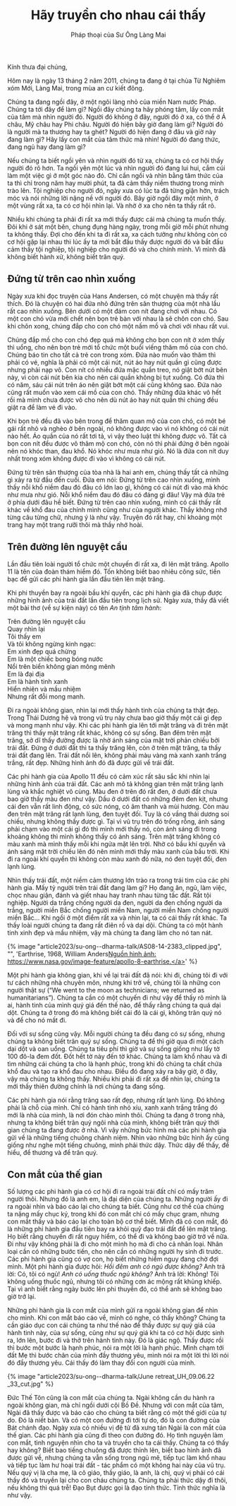 ﻿---
title: Hãy truyền cho nhau cái thấy
author: Pháp thoại của Sư Ông Làng Mai
---

Kính thưa đại chúng,

Hôm nay là ngày 13 tháng 2 năm 2011, chúng ta đang ở tại chùa Từ Nghiêm xóm Mới, Làng Mai, trong mùa an cư kiết đông.

Chúng ta đang ngồi đây, ở một ngôi làng nhỏ của miền Nam nước Pháp. Chúng ta tới đây để làm gì? Ngồi đây chúng ta hãy phóng tâm, lấy con mắt của tâm mà nhìn người đó. Người đó không ở đây, người đó ở xa, có thể ở Á châu, Mỹ châu hay Phi châu. Người đó hiện bây giờ đang làm gì? Người đó là người mà ta thương hay ta ghét? Người đó hiện đang ở đâu và giờ này đang làm gì? Hãy lấy con mắt của tâm thức mà nhìn! Người đó đang thức, đang ngủ hay đang làm gì? 

Nếu chúng ta biết ngồi yên và nhìn người đó từ xa, chúng ta có cơ hội thấy người đó rõ hơn. Ta ngồi yên một lúc và nhìn người đó đang lui hui, cắm cúi làm một việc gì ở một góc nào đó. Chỉ cần ngồi và nhìn bằng tâm thức của ta thì chỉ trong năm hay mười phút, ta đã cảm thấy niềm thương trong mình trào lên. Tội nghiệp cho người đó, ngày xưa có lúc ta đã từng giận hờn, trách móc và nói những lời nặng nề với người đó. Bây giờ ngồi đây một mình, ở một vùng rất xa, ta có cơ hội nhìn lại. Và nhờ ở xa cho nên ta thấy rất rõ. 

Nhiều khi chúng ta phải đi rất xa mới thấy được cái mà chúng ta muốn thấy. Đôi khi ở sát một bên, chung đụng hàng ngày, trong mỗi giờ mỗi phút nhưng ta không thấy. Đợi cho đến khi ta đi rất xa, xa cách tưởng như không còn có cơ hội gặp lại nhau thì lúc ấy ta mới bắt đầu thấy được người đó và bắt đầu cảm thấy tội nghiệp, tội nghiệp cho người đó và cho chính mình. Vì mình đã không biết hành xử, không biết trân quý.

## Đứng từ trên cao nhìn xuống

Ngày xưa khi đọc truyện của Hans Andersen, có một chuyện mà thầy rất thích. Đó là chuyện có hai đứa nhỏ đứng trên sân thượng của một nhà lầu rất cao nhìn xuống. Bên dưới có một đám con nít đang chơi với nhau. Có một con chó vừa mới chết nên bọn trẻ bàn với nhau là sẽ chôn con chó. Sau khi chôn xong, chúng đắp cho con chó một nấm mồ và chơi với nhau rất vui. 

Chúng đắp mồ cho con chó đẹp quá mà không cho bọn con nít ở xóm thấy thì uổng, cho nên bọn trẻ mới tổ chức một buổi viếng thăm mồ của con chó. Chúng báo tin cho tất cả trẻ con trong xóm. Đứa nào muốn vào thăm thì phải có vé, nghĩa là phải có một cái nút, nút áo hay nút quần gì cũng được nhưng phải nạp vô. Con nít có nhiều đứa mặc quần treo, nó giật bớt nút bên này, vì còn cái nút bên kia cho nên cái quần không bị tụt xuống. Có đứa thì có năm, sáu cái nút trên áo nên giật bớt một cái cũng không sao. Đứa nào cũng rất muốn vào xem cái mồ của con chó. Thấy những đứa khác vô hết rồi mà mình chưa được vô cho nên dù nút áo hay nút quần thì chúng đều giật ra để làm vé đi vào.  

Khi bọn trẻ đều đã vào bên trong để thăm quan mộ của con chó, có một bé gái rất nhỏ và nghèo ở bên ngoài, nó không được vào vì nó không có cái nút nào hết. Áo quần của nó rất tơi tả, vì vậy theo luật thì không được vô. Tất cả bọn con nít đều được vô thăm mộ con chó, còn nó thì phải đứng ở bên ngoài nên nó khóc than, đau khổ. Nó khóc như mưa như gió. Nó là đứa con nít duy nhất trong xóm không được đi vào vì không có cái nút. 

Đứng từ trên sân thượng của tòa nhà là hai anh em, chúng thấy tất cả những gì xảy ra từ đầu đến cuối. Đứa em nói: Đứng từ trên cao nhìn xuống, mình thấy nỗi khổ niềm đau đó đâu có lớn lao gì, không có cái nút đi vào mà khóc như mưa như gió. Nỗi khổ niềm đau đó đâu có đáng gì đâu! Vậy mà đứa trẻ ở phía dưới đâu hề biết. Đứng từ trên cao nhìn xuống, mình có cái thấy rất khác về khổ đau của chính mình cũng như của người khác. Thầy không nhớ từng câu từng chữ, nhưng ý là như vậy. Truyện đó rất hay, chỉ khoảng một trang hay một trang rưỡi thôi mà thầy nhớ hoài. 

## Trên đường lên nguyệt cầu

Lần đầu tiên loài người tổ chức một chuyến đi rất xa, đi lên mặt trăng. Apollo 11 là tên của đoàn thám hiểm đó. Tốn không biết bao nhiêu công sức, tiền bạc để gửi các phi hành gia lần đầu tiên lên mặt trăng. 

Khi phi thuyền bay ra ngoài bầu khí quyển, các phi hành gia đã chụp được những hình ảnh của trái đất lần đầu tiên trong lịch sử. Ngày xưa, thầy đã viết một bài thơ (về sự kiện này) có tên *An tịnh tâm hành*: 

<div class="verse"><p>Trên đường lên nguyệt cầu<br/>
Quay nhìn lại<br/>
Tôi thấy em<br/>
Và tôi không ngừng kinh ngạc:<br/>
Em xinh đẹp quá chừng<br/>
Em là một chiếc bong bóng nước<br/>
Nổi trên biển không gian mông mênh<br/>
Em là đại địa<br/>
Em là hành tinh xanh<br/>
Hiển nhiên và mầu nhiệm<br/>
Nhưng rất đỗi mong manh.</p></div>

Đi ra ngoài không gian, nhìn lại mới thấy hành tinh của chúng ta thật đẹp. Trong Thái Dương hệ và trong vũ trụ này chưa bao giờ thấy một cái gì đẹp và mong manh như vậy. Khi các phi hành gia lên tới mặt trăng và đi trên mặt trăng thì thấy mặt trăng rất khác, không có sự sống. Ban đêm trên mặt trăng, sở dĩ thấy đường được là nhờ ánh sáng của mặt trời phản chiếu bởi trái đất. Đứng ở dưới đất thì ta thấy trăng lên, còn ở trên mặt trăng, ta thấy trái đất đang lên. Trái đất nổi lên, không phải màu vàng mà xanh xanh trắng trắng, rất đẹp. Những hình ảnh đó đã được gửi về trái đất. 

Các phi hành gia của Apollo 11 đều có cảm xúc rất sâu sắc khi nhìn lại những hình ảnh của trái đất. Các anh mô tả không gian trên mặt trăng lạnh lùng và khắc nghiệt vô cùng. Màu đen ở trên đó rất đen, ở dưới đất chưa bao giờ thấy màu đen như vậy. Dầu ở dưới đất có những đêm đen kịt, nhưng cái đen vẫn rất linh động, có sức nóng, có âm thanh và mùi hương. Còn màu đen trên mặt trăng rất lạnh lùng, đen tuyệt đối. Tuy là có vầng thái dương soi chiếu, nhưng không thấy được gì. Tại vì vũ trụ trên đó trống rỗng, ánh sáng phải chạm vào một cái gì đó thì mình mới thấy nó, còn ánh sáng đi trong khoảng không thì mình không thấy có ánh sáng. Trên mặt trăng không có màu xanh mà mình thấy mỗi khi ngửa mặt lên trời. Nhờ có bầu khí quyển và ánh sáng mặt trời chiếu lên đó nên mình mới thấy màu xanh của bầu trời. Khi đi ra ngoài khí quyển thì không còn màu xanh đó nữa, nó đen tuyệt đối, đen lạnh lùng. 

Nhìn thấy trái đất, một niềm cảm thương lớn trào ra trong trái tim của các phi hành gia. Mấy tỷ người trên trái đất đang làm gì? Họ đang ăn, ngủ, làm việc, chọc nhau giận, đánh và giết nhau hay tranh nhau từng tấc đất. Rất tội nghiệp. Người da trắng chống người da đen, người da đen chống người da trắng, người miền Bắc chống người miền Nam, người miền Nam chống người miền Bắc… Khi ngồi ở một điểm rất xa và nhìn lại, ta có cái thấy rất khác. Ta thấy loài người chúng ta đang rất điên rồ và dại dội. Chúng ta có một hành tinh xinh đẹp và mầu nhiệm, vậy mà chúng ta đang làm cho nó tan nát.

{% image "article2023/su-ong--dharma-talk/AS08-14-2383_clipped.jpg", "", 'Earthrise, 1968, William Anders<a class="note" href="https://www.nasa.gov/image-feature/apollo-8-earthrise">Nguồn hình ảnh: https://www.nasa.gov/image-feature/apollo-8-earthrise.</a>' %}

Một phi hành gia không gian, khi về lại trái đất đã nói: khi đi, chúng tôi đi với tư cách những nhà chuyên môn, nhưng khi trở về, chúng tôi là những con người thật sự (“We went to the moon as technicians; we returned as humanitarians”). Chúng ta cần có một chuyến đi như vậy để thấy rõ mình là ai, hành tinh của mình quý giá đến thế nào, để thấy rằng chúng ta quá dại dột. Chúng ta ở trong đó mà không biết cái đó là cái gì, không trân quý nó và để cho nó mất đi. 

Đối với sự sống cũng vậy. Mỗi người chúng ta đều đang có sự sống, nhưng chúng ta không biết trân quý sự sống. Chúng ta để thì giờ qua đi một cách dại dột và oan uổng. Chúng ta tiêu phí thì giờ và sự sống giống như lấy tờ 100 đô-la đem đốt. Đốt hết tờ này đến tờ khác. Chúng ta làm khổ nhau và đi tìm những cái chúng ta cho là hạnh phúc, trong khi đó chúng ta chất chứa khổ đau và tạo ra khổ đau cho nhau. Điều đó đang xảy ra bây giờ, ở đây, vậy mà chúng ta không thấy. Nhiều khi phải đi rất xa để nhìn lại, chúng ta mới thấy thiên đường chính là nơi chúng ta đang sống. 

Các phi hành gia nói rằng trăng sao rất đẹp, nhưng rất lạnh lùng. Đó không phải là chỗ của mình. Chỉ có hành tinh nhỏ xíu, xanh xanh trắng trắng đó mới là nhà của mình, là nơi đón chào mình thôi. Chúng ta đang ở trong nhà, nhưng ta không biết trân quý ngôi nhà của mình, không biết trân quý thời gian chúng ta đang được ở nhà. Vì vậy những bức hình mà các phi hành gia gửi về là những tiếng chuông chánh niệm. Nhìn vào những bức hình ấy cũng giống như nghe một tiếng chuông, mình phải thức dậy. Thức dậy để thấy, để hiểu, để thương và để trân quý.

## Con mắt của thế gian

Số lượng các phi hành gia có cơ hội đi ra ngoài trái đất chỉ có mấy trăm người thôi. Nhưng đó là anh em, là đại diện của chúng ta. Những người ấy đi ra ngoài nhìn và báo cáo lại cho chúng ta biết. Cũng như cơ thể của chúng ta nặng mấy chục ký, trong khi đó con mắt chỉ có mấy chục gram, nhưng con mắt thấy và báo cáo lại cho toàn bộ cơ thể biết. Mình đã có con mắt, đó là những phi hành gia đầu tiên bay ra khỏi quỹ đạo trái đất để lên mặt trăng. Họ biết rằng chuyến đi rất nguy hiểm, có thể đi và không bao giờ trở về nữa. Đi như vậy không phải là đi cho một mình họ mà đi cho cả nhân loại. Nhân loại cần có những bước tiến, cho nên cần có những người hy sinh đi trước. Các phi hành gia cũng có vợ con, họ biết những hiểm nguy đang chờ đợi mình. Một phi hành gia được hỏi: *Hồi đêm anh có ngủ được không?* Anh trả lời: Có, tôi có ngủ! *Anh có uống thuốc ngủ không?* Anh trả lời: Không! Tôi không uống thuốc ngủ, nhưng tôi có những cơn ác mộng rất khủng khiếp. Tại vì anh biết rằng ngày bước lên phi thuyền đó, có thể anh sẽ không bao giờ trở lại.

Những phi hành gia là con mắt của mình gửi ra ngoài không gian để nhìn cho mình. Khi con mắt báo cáo về, mình có nghe, có thấy không? Chúng ta cần giáo dục con cái chúng ta như thế nào để thấy được sự quý giá của hành tinh này, của sự sống, cũng như sự quý giá khi ta có cơ hội được sinh ra, lớn lên, bước đi và thở trên hành tinh này. Đó là giác ngộ. Thấy được rồi thì bước một bước là hạnh phúc, nói ra một lời là hạnh phúc. Mình chạm tới đất Mẹ thì bước chân của mình đầy thương yêu, mình nói ra một lời thì lời nói đó đầy thương yêu. Cái thấy đó làm thay đổi con người của mình.

{% image "article2023/su-ong--dharma-talk/June retreat_UH_09.06.22 _33_cut.jpg" %}

Đức Thế Tôn cũng là con mắt của chúng ta. Ngài không cần du hành ra ngoài không gian, mà chỉ ngồi dưới cội Bồ Đề. Nhưng với con mắt của tâm, Ngài đã thấy được và báo cáo cho chúng ta biết rằng có một thế giới của tự do. Đó là niết bàn. Và có một con đường đi tới tự do, đó là con đường của Bát chánh đạo. Ngày xưa có nhiều vị đệ tử đã xưng tán Ngài là con mắt của thế gian. Các phi hành gia cũng đi theo con đường đó. Họ tình nguyện làm con mắt, tình nguyện nhìn cho ta và truyền cho ta cái thấy. Chúng ta có thấy hay không? Biết bao tiếng chuông đã được thỉnh lên, biết bao hình ảnh đã được gửi về, nhưng chúng ta vẫn sống trong ngủ mê, tiếp tục làm khổ nhau và tiếp tục làm hư hoại trái đất - tác phẩm có một không hai này của vũ trụ. Nếu quý vị là cha mẹ, là cô giáo, thầy giáo, là anh, là chị, quý vị phải có cái thấy đó và truyền lại cho con cháu chúng ta. Chúng ta phải thức dậy đi thôi, nếu không thì quá trễ! Đạo Bụt được gọi là đạo tỉnh thức. Tỉnh thức nghĩa là như vậy.
